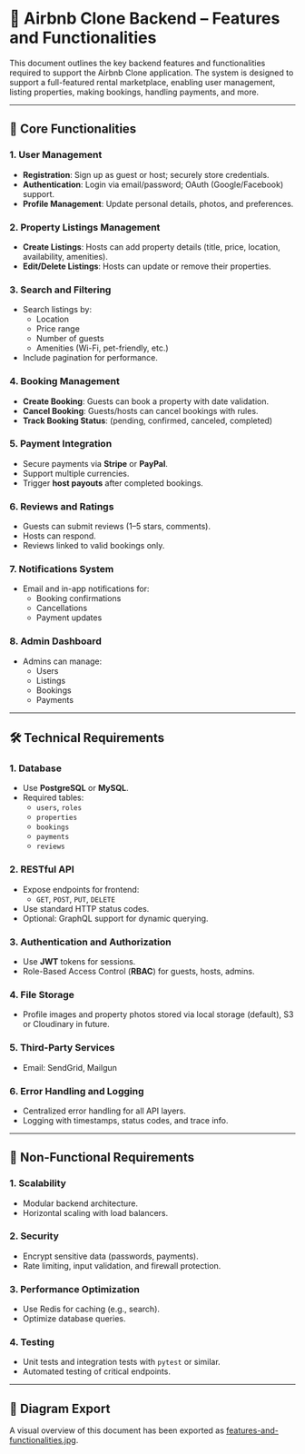 # 📌 Airbnb Clone Backend – Features and Functionalities

This document outlines the key backend features and functionalities required to support the Airbnb Clone application. The system is designed to support a full-featured rental marketplace, enabling user management, listing properties, making bookings, handling payments, and more.

---

## 🔑 Core Functionalities

### 1. User Management
- **Registration**: Sign up as guest or host; securely store credentials.
- **Authentication**: Login via email/password; OAuth (Google/Facebook) support.
- **Profile Management**: Update personal details, photos, and preferences.

### 2. Property Listings Management
- **Create Listings**: Hosts can add property details (title, price, location, availability, amenities).
- **Edit/Delete Listings**: Hosts can update or remove their properties.

### 3. Search and Filtering
- Search listings by:
  - Location
  - Price range
  - Number of guests
  - Amenities (Wi-Fi, pet-friendly, etc.)
- Include pagination for performance.

### 4. Booking Management
- **Create Booking**: Guests can book a property with date validation.
- **Cancel Booking**: Guests/hosts can cancel bookings with rules.
- **Track Booking Status**: (pending, confirmed, canceled, completed)

### 5. Payment Integration
- Secure payments via **Stripe** or **PayPal**.
- Support multiple currencies.
- Trigger **host payouts** after completed bookings.

### 6. Reviews and Ratings
- Guests can submit reviews (1–5 stars, comments).
- Hosts can respond.
- Reviews linked to valid bookings only.

### 7. Notifications System
- Email and in-app notifications for:
  - Booking confirmations
  - Cancellations
  - Payment updates

### 8. Admin Dashboard
- Admins can manage:
  - Users
  - Listings
  - Bookings
  - Payments

---

## 🛠️ Technical Requirements

### 1. Database
- Use **PostgreSQL** or **MySQL**.
- Required tables:
  - `users`, `roles`
  - `properties`
  - `bookings`
  - `payments`
  - `reviews`

### 2. RESTful API
- Expose endpoints for frontend:
  - `GET`, `POST`, `PUT`, `DELETE`
- Use standard HTTP status codes.
- Optional: GraphQL support for dynamic querying.

### 3. Authentication and Authorization
- Use **JWT** tokens for sessions.
- Role-Based Access Control (**RBAC**) for guests, hosts, admins.

### 4. File Storage
- Profile images and property photos stored via local storage (default), S3 or Cloudinary in future.

### 5. Third-Party Services
- Email: SendGrid, Mailgun

### 6. Error Handling and Logging
- Centralized error handling for all API layers.
- Logging with timestamps, status codes, and trace info.

---

## 🚀 Non-Functional Requirements

### 1. Scalability
- Modular backend architecture.
- Horizontal scaling with load balancers.

### 2. Security
- Encrypt sensitive data (passwords, payments).
- Rate limiting, input validation, and firewall protection.

### 3. Performance Optimization
- Use Redis for caching (e.g., search).
- Optimize database queries.

### 4. Testing
- Unit tests and integration tests with `pytest` or similar.
- Automated testing of critical endpoints.

---

## 📁 Diagram Export
A visual overview of this document has been exported as [features-and-functionalities.jpg](./features-and-functionalities.jpg).